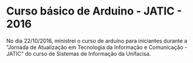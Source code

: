 # Curso básico de Arduino - JATIC - 2016

No dia 22/10/2016, ministrei o curso de arduíno para iniciantes durante a "Jornada de Atualização em Tecnologia da Informação e Comunicação - JATIC" do curso de Sistemas de Informação da Unifacisa. 



